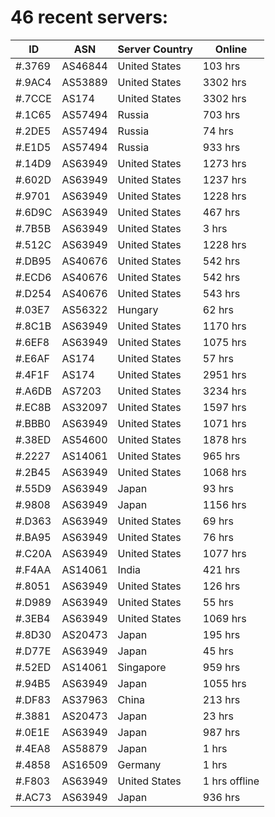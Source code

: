 # 46 recent servers:

| ID | ASN | Server Country | Online |
| ------ | ------ | ------ | ------ |
| #.3769 | AS46844 | United States | 103 hrs |
| #.9AC4 | AS53889 | United States | 3302 hrs |
| #.7CCE | AS174 | United States | 3302 hrs |
| #.1C65 | AS57494 | Russia | 703 hrs |
| #.2DE5 | AS57494 | Russia | 74 hrs |
| #.E1D5 | AS57494 | Russia | 933 hrs |
| #.14D9 | AS63949 | United States | 1273 hrs |
| #.602D | AS63949 | United States | 1237 hrs |
| #.9701 | AS63949 | United States | 1228 hrs |
| #.6D9C | AS63949 | United States | 467 hrs |
| #.7B5B | AS63949 | United States | 3 hrs |
| #.512C | AS63949 | United States | 1228 hrs |
| #.DB95 | AS40676 | United States | 542 hrs |
| #.ECD6 | AS40676 | United States | 542 hrs |
| #.D254 | AS40676 | United States | 543 hrs |
| #.03E7 | AS56322 | Hungary | 62 hrs |
| #.8C1B | AS63949 | United States | 1170 hrs |
| #.6EF8 | AS63949 | United States | 1075 hrs |
| #.E6AF | AS174 | United States | 57 hrs |
| #.4F1F | AS174 | United States | 2951 hrs |
| #.A6DB | AS7203 | United States | 3234 hrs |
| #.EC8B | AS32097 | United States | 1597 hrs |
| #.BBB0 | AS63949 | United States | 1071 hrs |
| #.38ED | AS54600 | United States | 1878 hrs |
| #.2227 | AS14061 | United States | 965 hrs |
| #.2B45 | AS63949 | United States | 1068 hrs |
| #.55D9 | AS63949 | Japan | 93 hrs |
| #.9808 | AS63949 | Japan | 1156 hrs |
| #.D363 | AS63949 | United States | 69 hrs |
| #.BA95 | AS63949 | United States | 76 hrs |
| #.C20A | AS63949 | United States | 1077 hrs |
| #.F4AA | AS14061 | India | 421 hrs |
| #.8051 | AS63949 | United States | 126 hrs |
| #.D989 | AS63949 | United States | 55 hrs |
| #.3EB4 | AS63949 | United States | 1069 hrs |
| #.8D30 | AS20473 | Japan | 195 hrs |
| #.D77E | AS63949 | Japan | 45 hrs |
| #.52ED | AS14061 | Singapore | 959 hrs |
| #.94B5 | AS63949 | Japan | 1055 hrs |
| #.DF83 | AS37963 | China | 213 hrs |
| #.3881 | AS20473 | Japan | 23 hrs |
| #.0E1E | AS63949 | Japan | 987 hrs |
| #.4EA8 | AS58879 | Japan | 1 hrs |
| #.4858 | AS16509 | Germany | 1 hrs |
| #.F803 | AS63949 | United States | 1 hrs offline |
| #.AC73 | AS63949 | Japan | 936 hrs |

